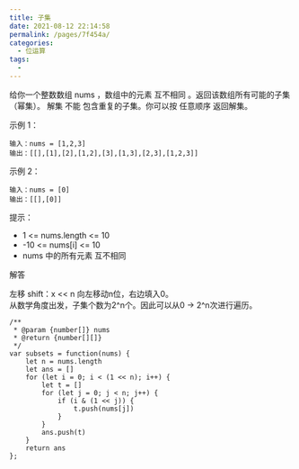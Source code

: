 ```yaml
---
title: 子集
date: 2021-08-12 22:14:58
permalink: /pages/7f454a/
categories:
  - 位运算
tags:
  - 
---
```


给你一个整数数组 nums ，数组中的元素 互不相同 。返回该数组所有可能的子集（幂集）。
解集 不能 包含重复的子集。你可以按 任意顺序 返回解集。

示例 1：

    输入：nums = [1,2,3]
    输出：[[],[1],[2],[1,2],[3],[1,3],[2,3],[1,2,3]]

示例 2：

    输入：nums = [0]
    输出：[[],[0]]

提示：

 - 1 <= nums.length <= 10
 - -10 <= nums[i] <= 10
 - nums 中的所有元素 互不相同

解答

左移 shift：x << n 向左移动n位，右边填入0。  
从数学角度出发，子集个数为2^n个。因此可以从0 -> 2^n次进行遍历。

    /**
     * @param {number[]} nums
     * @return {number[][]}
     */
    var subsets = function(nums) {
        let n = nums.length
        let ans = []
        for (let i = 0; i < (1 << n); i++) {
            let t = []
            for (let j = 0; j < n; j++) {
                if (i & (1 << j)) {
                    t.push(nums[j])
                }
            }
            ans.push(t)
        }
        return ans
    };